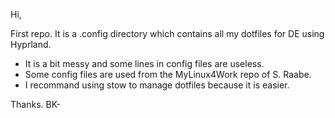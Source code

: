 Hi, 

First repo. It is a .config directory which contains all my dotfiles for DE using Hyprland. 
  - It is a bit messy and some lines in config files are useless.
  - Some config files are used from the MyLinux4Work repo of S. Raabe.
  - I recommand using stow to manage dotfiles because it is easier.

Thanks.
BK-
